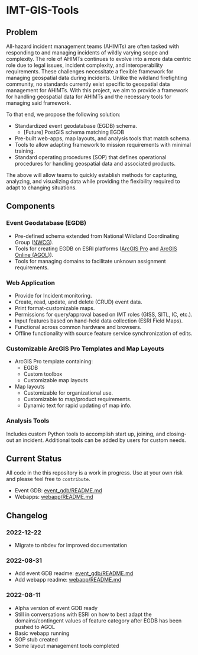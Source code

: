 IMT-GIS-Tools
================

<!-- WARNING: THIS FILE WAS AUTOGENERATED! DO NOT EDIT! -->

## Problem

All-hazard incident management teams (AHIMTs) are often tasked with
responding to and managing incidents of wildly varying scope and
complexity. The role of AHIMTs continues to evolve into a more data
centric role due to legal issues, incident complexity, and
interoperability requirements. These challenges necessitate a flexible
framework for managing geospatial data during incidents. Unlike the
wildland firefighting community, no standards currently exist specific
to geospatial data management for AHIMTs. With this project, we aim to
provide a framework for handling geospatial data for AHIMTs and the
necessary tools for managing said framework.

To that end, we propose the following solution:

- Standardized event geodatabase (EGDB) schema.
  - \[Future\] PostGIS schema matching EGDB
- Pre-built web-apps, map layouts, and analysis tools that match schema.
- Tools to allow adapting framework to mission requirements with minimal
  training.
- Standard operating procedures (SOP) that defines operational
  procedures for handling geospatial data and associated products.

The above will allow teams to quickly establish methods for capturing,
analyzing, and visualizing data while providing the flexibility required
to adapt to changing situations.

## Components

### Event Geodatabase (EGDB)

- Pre-defined schema extended from National Wildland Coordinating Group
  ([NWCG](https://www.nwcg.gov/committees/geospatial-subcommittee/)).
- Tools for creating EGDB on ESRI platforms ([ArcGIS
  Pro](https://www.esri.com/en-us/arcgis/products/arcgis-pro/overview)
  and [ArcGIS Online
  (AGOL)](https://www.esri.com/en-us/arcgis/products/arcgis-online/overview)).
- Tools for managing domains to facilitate unknown assignment
  requirements.

### Web Application

- Provide for Incident monitoring.
- Create, read, update, and delete (CRUD) event data.
- Print format-customizable maps.
- Permissions for query/approval based on IMT roles (GISS, SITL, IC,
  etc.).
- Input features based on hand-held data collection (ESRI Field Maps).
- Functional across common hardware and browsers.
- Offline functionality with source feature service synchronization of
  edits.

### Customizable ArcGIS Pro Templates and Map Layouts

- ArcGIS Pro template containing:
  - EGDB
  - Custom toolbox
  - Customizable map layouts
- Map layouts
  - Customizable for organizational use.
  - Customizable to map/product requirements.
  - Dynamic text for rapid updating of map info.

### Analysis Tools

Includes custom Python tools to accomplish start up, joining, and
closing-out an incident. Additional tools can be added by users for
custom needs.

## Current Status

All code in the this repository is a work in progress. Use at your own
risk and please feel free to `contribute`.

- Event GDB: [event_gdb/README.md](event_gdb/README.md)
- Webapps: [webapp/README.md](webapp/README.md)

## Changelog

### 2022-12-22

- Migrate to nbdev for improved documentation

### 2022-08-31

- Add event GDB readme: [event_gdb/README.md](event_gdb/README.md)
- Add webapp readme: [webapp/README.md](webapp/README.md)

### 2022-08-11

- Alpha version of event GDB ready
- Still in conversations with ESRI on how to best adapt the
  domains/contingent values of feature category after EGDB has been
  pushed to AGOL
- Basic webapp running
- SOP stub created
- Some layout management tools completed
